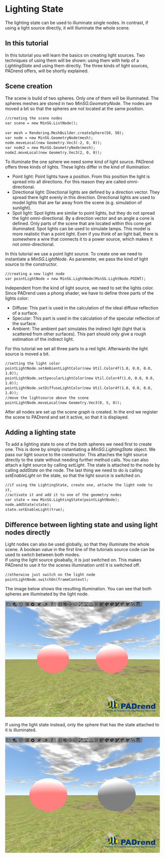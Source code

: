 <!------------------------------------------------------------------------------------------------
This work is licensed under the Creative Commons Attribution-ShareAlike 4.0 International License.
 To view a copy of this license, visit http://creativecommons.org/licenses/by-sa/4.0/.
 Author: Florian Pieper (fpieper@mail.uni-paderborn.de)
 PADrend Version 1.0.0
------------------------------------------------------------------------------------------------->

# Lighting State
The lighting state can be used to illuminate single nodes.
In contrast, if using a light source directly, it will illuminate the whole scene.

## In this tutorial
In this tutorial you will learn the basics on creating light sources.
Two techniques of using them will be shown: using them with help of a _LightingState_ and using them directly.
The three kinds of light sources, PADrend offers, will be shortly explained.

## Scene creation
The scene is build of two spheres.
Only one of them will be illuminated.
The spheres meshes are stored in two _MinSG.GeometryNode_.
The nodes are moved a bit so that the spheres are not located at the same position.

<!---INCLUDE src=LightingState.escript, start=17, end=24--->
<!---BEGINN_CODESECTION--->
<!---Automaticly generated section. Do not edit!!!--->
    //creating the scene nodes
    var scene = new MinSG.ListNode();
    
    var mesh = Rendering.MeshBuilder.createSphere(50, 50);
    var node = new MinSG.GeometryNode(mesh);
    node.moveLocal(new Geometry.Vec3(-2, 0, 0));
    var node2 = new MinSG.GeometryNode(mesh);
    node2.moveLocal(new Geometry.Vec3(2, 0, 0));
<!---END_CODESECTION--->

To illuminate the one sphere we need some kind of light source.
PADrend offers three kinds of lights.
These lights differ in the kind of illumination:

* Point light: Point lights have a position. From this position the light is spread into all directions. For this reason they are called omni-directional.
* Directional light: Directional lights are defined by a direction vector. They spread there light evenly in this direction. Directional lights are used to model lights that are far away from the scene (e.g. simulation of sunlight).
* Spot light: Spot lights are similar to point lights, but they do not spread the light omni-directional. By a direction vector and an angle a cone is defined. Only parts of the scene that are located within this cone get illuminated. Spot lights can be used to simulate lamps. This model is more realistic than a point light. Even if you think of an light ball, there is somewhere a wire that connects it to a power source, which makes it not omni-directional.

In this tutorial we use a point light source.
To create one we need to instantiate a _MinSG.LightNode_.
As parameter, we pass the kind of light source to the constructor.

<!---INCLUDE src=LightingState.escript, start=26, end=27--->
<!---BEGINN_CODESECTION--->
<!---Automaticly generated section. Do not edit!!!--->
    //creating a new light node
    var pointLightNode = new MinSG.LightNode(MinSG.LightNode.POINT);
<!---END_CODESECTION--->

Independent from the kind of light source, we need to set the lights color.
Since PADrend uses a phong shader, we have to define three parts of the lights color:

* Diffuse: This part is used in the calculation of the ideal diffuse reflection of a surface.
* Specular: This part is used in the calculation of the specular reflection of the surface.
* Ambient: The ambient part simulates the indirect light (light that is scattered from other surfaces). This part should only give a rough estimation of the indirect light.

For this tutorial we set all three parts to a red light.
Afterwards the light source is moved a bit.

<!---INCLUDE src=LightingState.escript, start=28, end=33--->
<!---BEGINN_CODESECTION--->
<!---Automaticly generated section. Do not edit!!!--->
    //setting the light color
    pointLightNode.setAmbientLightColor(new Util.Color4f(1.0, 0.0, 0.0, 1.0));
    pointLightNode.setSpecularLightColor(new Util.Color4f(1.0, 0.0, 0.0, 1.0));
    pointLightNode.setDiffuseLightColor(new Util.Color4f(1.0, 0.0, 0.0, 1.0));
    //move the lightsource above the scene
    pointLightNode.moveLocal(new Geometry.Vec3(0, 5, 0));
<!---END_CODESECTION--->

After all nodes are set up the scene graph is created.
In the end we register the scene to PADrend and set it active, so that it is displayed.

## Adding a lighting state
To add a lighting state to one of the both spheres we need first to create one.
This is done by simply instantiating a _MinSG.LightingState_ object.
We pass our light source to the constructor.
This attaches the light source directly to the state without needing further method calls.
You can also attach a light source by calling _setLight_.
The state is attached to the node by calling _addState_ on the node.
The last thing we need to do is calling _setEnableLight_ on the state, so that the light source is switched on.

<!---INCLUDE src=LightingState.escript, start=41, end=45--->
<!---BEGINN_CODESECTION--->
<!---Automaticly generated section. Do not edit!!!--->
    //if using the LightingState, create one, attache the light node to it,
    //activate it and add it to one of the geometry nodes 
    var state = new MinSG.LightingState(pointLightNode);
    node.addState(state);
    state.setEnableLight(true);
<!---END_CODESECTION--->

## Difference between lighting state and using light nodes directly
Light nodes can also be used globally, so that they illuminate the whole scene.
A boolean value in the first line of the tutorials source code can be used to switch between both modes.   
If using the light source gloabally, it is just switched on.
This makes PADrend to use it for the scenes illumination until it is switched off.

<!---INCLUDE src=LightingState.escript, start=48, end=49--->
<!---BEGINN_CODESECTION--->
<!---Automaticly generated section. Do not edit!!!--->
    //otherwise just switch on the light node
    pointLightNode.switchOn(frameContext);
<!---END_CODESECTION--->

The image below shows the resulting illumination.
You can see that both spheres are illuminated by the light node.


![Light activated gloabally](light_global.png)

If using the light state instead, only the sphere that has the state attached to it is illuminated.

![Light state](light_state.png)



